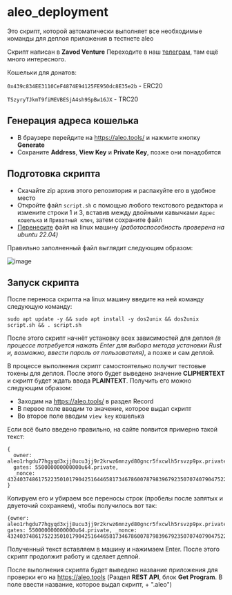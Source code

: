 # aleo_deployment

Это скрипт, которой автоматически выполняет все необходимые команды для деплоя приложения в тестнете aleo

Скрипт написан в **Zavod Venture**
Переходите в наш [телеграм](https://t.me/Zavod_Venture), там ещё много интересного.

Кошельки для донатов:

`0x439c834EE3110CeF4874E94125FE950dc8E35e2b` - ERC20

`TSzyryTJkmT9fiMEVBESjA4sh9SpBw16JX` - TRC20

## Генерация адреса кошелька

- В браузере перейдите на https://aleo.tools/ и нажмите кнопку **Generate**
- Сохраните **Address**, **View Key** и **Private Key**, позже они понадобятся

## Подготовка скрипта

- Скачайте zip архив этого репозитория и распакуйте его в удобное место
- Откройте файл `script.sh` с помощью любого текстового редактора и измените строки 1 и 3, вставив между двойными кавычками `Адрес кошелька` и `Приватный ключ`, затем сохраните файл
- [Перенесите](https://telegra.ph/SCP-03-12) файл на linux машину *(работоспособность проверена на ubuntu 22.04)*

Правильно заполненный файл выглядит следующим образом:

![image](https://user-images.githubusercontent.com/127696238/230115045-39ac36fb-4830-4160-aee5-adf67a3dbb23.png)

## Запуск скрипта

После переноса скрипта на linux машину введите на ней команду следующую команду:

```
sudo apt update -y && sudo apt install -y dos2unix && dos2unix script.sh && . script.sh
```

После этого скрипт начнёт установку всех зависимостей для деплоя *(в процессе потребуется нажать Enter для выбора метода установки Rust и, возможно, ввести пароль от пользователя)*, а позже и сам деплой.

В процессе выполнения скрипт самостоятельно получит тестовые токены для деплоя. После этого будет выведено значение **CLIPHERTEXT** и скрипт будет ждать ввода **PLAINTEXT**. Получить его можно следующим образом:

- Заходим на https://aleo.tools/ в раздел Record
- В первое поле вводим то значение, которое выдал скрипт
- Во второе поле вводим `view key` кошелька

Если всё было введено правильно, на сайте появится примерно такой текст:

```
{
  owner: aleo1rhgdu77hgyqd3xjj8ucu3jj9r2krwz6mnzyd80gncr5fxcwlh5rsvzp9px.private,
  gates: 550000000000000u64.private,
  _nonce: 4324037486175223501017904251644658173467860078798396792350707407904752217504group.public
}
```

Копируем его и убираем все переносы строк (пробелы после запятых и двуеточий сохраняем), чтобы получилось вот так:

```
{owner: aleo1rhgdu77hgyqd3xjj8ucu3jj9r2krwz6mnzyd80gncr5fxcwlh5rsvzp9px.private, gates: 550000000000000u64.private, _nonce: 4324037486175223501017904251644658173467860078798396792350707407904752217504group.public}
```

Полученный текст вставляем в машину и нажимаем Enter. После этого скрипт продолжит работу и сделает деплой.

После выполнения скрипта будет выведено название приложения для проверки его на https://aleo.tools (Раздел **REST API**, блок **Get Program**. В поле ввести название, которое выдал скрипт, + ".aleo")
